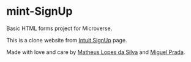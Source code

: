 # mint-SignUp
Basic HTML forms project for Microverse.

This is a clone website from [Intuit SignUp](https://accounts.intuit.com/signup) page.

Made with love and care by [Matheus Lopes da Silva](https://github.com/matheus-fls) and [Miguel Prada](https://github.com/mprada99).